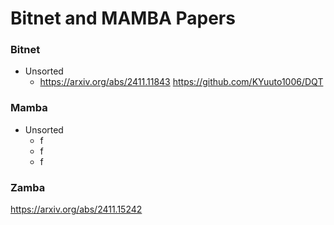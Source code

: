 # Bitnet and MAMBA Papers



### Bitnet
- Unsorted
  - https://arxiv.org/abs/2411.11843
  https://github.com/KYuuto1006/DQT


### Mamba
- Unsorted
  - f
  - f
  - f



### Zamba
https://arxiv.org/abs/2411.15242